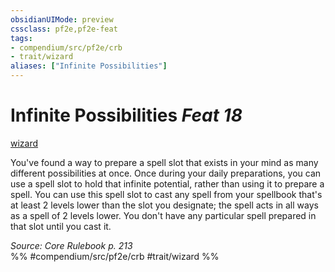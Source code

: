 ```yaml
---
obsidianUIMode: preview
cssclass: pf2e,pf2e-feat
tags:
- compendium/src/pf2e/crb
- trait/wizard
aliases: ["Infinite Possibilities"]
---
```

# Infinite Possibilities  *Feat 18*  
[wizard](/rules/traits/wizard.md)  


You've found a way to prepare a spell slot that exists in your mind as many different possibilities at once. Once during your daily preparations, you can use a spell slot to hold that infinite potential, rather than using it to prepare a spell. You can use this spell slot to cast any spell from your spellbook that's at least 2 levels lower than the slot you designate; the spell acts in all ways as a spell of 2 levels lower. You don't have any particular spell prepared in that slot until you cast it.

*Source: Core Rulebook p. 213*  
%% #compendium/src/pf2e/crb #trait/wizard %%